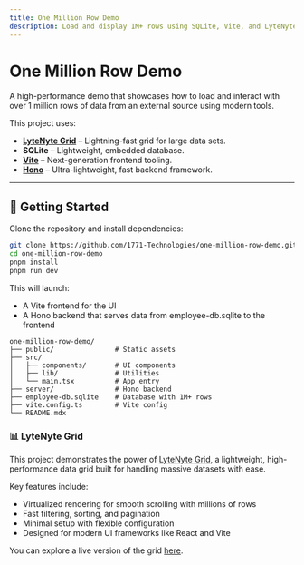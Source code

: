 ```yaml
---
title: One Million Row Demo
description: Load and display 1M+ rows using SQLite, Vite, and LyteNyte Grid.
---
```


# One Million Row Demo

A high-performance demo that showcases how to load and interact with over 1 million rows of data from an external source using modern tools.

This project uses:

- **[LyteNyte Grid](https://www.1771technologies.com/demo)** – Lightning-fast grid for large data sets.
- **SQLite** – Lightweight, embedded database.
- **[Vite](https://vitejs.dev/)** – Next-generation frontend tooling.
- **[Hono](https://hono.dev/)** – Ultra-lightweight, fast backend framework.

---

## 🚀 Getting Started

Clone the repository and install dependencies:

```bash
git clone https://github.com/1771-Technologies/one-million-row-demo.git
cd one-million-row-demo
pnpm install
pnpm run dev
```

This will launch:

- A Vite frontend for the UI
- A Hono backend that serves data from employee-db.sqlite to the frontend

```
one-million-row-demo/
├── public/               # Static assets
├── src/
│   ├── components/       # UI components
│   ├── lib/              # Utilities
│   └── main.tsx          # App entry
├── server/               # Hono backend
├── employee-db.sqlite    # Database with 1M+ rows
├── vite.config.ts        # Vite config
└── README.mdx
```

### 📊 LyteNyte Grid

This project demonstrates the power of [LyteNyte Grid](https://www.1771technologies.com/demo), a lightweight, high-performance data grid built for handling massive datasets with ease.

Key features include:

- Virtualized rendering for smooth scrolling with millions of rows
- Fast filtering, sorting, and pagination
- Minimal setup with flexible configuration
- Designed for modern UI frameworks like React and Vite

You can explore a live version of the grid [here](https://www.1771technologies.com/demo).
